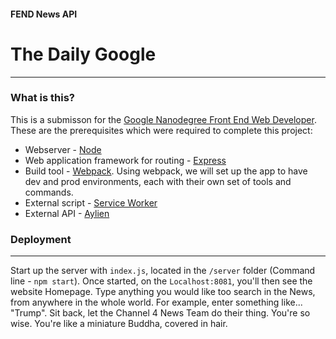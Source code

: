 #### FEND News API
# The Daily Google
---
### What is this?
This is a submisson for the [Google Nanodegree Front End Web Developer](https://www.udacity.com/course/front-end-web-developer-nanodegree--nd0011). These are the prerequisites which were required to complete this project:
- Webserver - [Node](https://nodejs.org/en/)
- Web application framework for routing - [Express](https://expressjs.com/)
- Build tool - [Webpack](https://webpack.js.org/). Using webpack, we will set up the app to have dev and prod environments, each with their own set of tools and commands.
- External script - [Service Worker](https://developers.google.com/web/fundamentals/primers/service-workers)
- External API - [Aylien](https://newsapi.aylien.com/)

### Deployment
---
Start up the server with `index.js`, located in the `/server` folder (Command line - `npm start`). Once started, on the `Localhost:8081`, you'll then see the website Homepage.
Type anything you would like too search in the News, from anywhere in the whole world. For example, enter something like... "Trump".
Sit back, let the Channel 4 News Team do their thing. You're so wise. You're like a miniature Buddha, covered in hair.